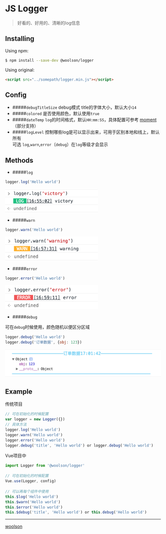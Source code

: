 # JS Logger

> 好看的、好用的、清晰的log信息

## Installing

Using npm:

```bash
$ npm install --save-dev @woolson/logger
```

Using original:

```html
<script src="../somepath/logger.min.js"></script>
```

## Config

- #####`debugTitleSize`
	debug模式 title的字体大小，默认大小`14`
- #####`colored`
	是否使用颜色，默认使用`true`
- #####`dateTemp`
	`log`的时间格式，默认`HH:mm:SS`，具体配置可参考 [moment](http://momentjs.cn/docs/#/displaying/)（部分支持）
- #####`logLevel`
	控制哪些log是可以显示出来，可用于区别本地和线上，默认所有  
	可选 `log`,`warn`,`error`（`debug`）在`log`等级才会显示

## Methods

- #####`log`

```javascript
logger.log('Hello world')
```

<img src="./example/log.png" width="300">

- #####`warn`

```javascript
logger.warn('Hello world')
```

<img src="./example/warn.png" width="300">

- #####`error`

```javascript
logger.error('Hello world')
```

<img src="./example/error.png" width="300">

- #####`debug`

可在`debug`时候使用，颜色随机以便区分区域

```javascript
logger.debug('Hello world')
logger.debug('订单数据', {obj: 123})
```

<img src="./example/debug.png" width="600">


## Example

传统项目

```javascript
// 可在初始化的时候配置
var logger = new Logger({})
// 具体方法
logger.log('Hello world')
logger.warn('Hello world')
logger.error('Hello world')
logger.debug('title', 'Hello world') or logger.debug('Hello world')
```

Vue项目中

```javascript
import Logger from '@woolson/logger'

// 可在初始化的时候配置
Vue.use(Logger, config)

// 可以再每个组件中使用
this.$log('Hello world')
this.$warn('Hello world')
this.$error('Hello world')
this.$debug('title', 'Hello world') or this.debug('Hello world')
```

----
[woolson](http://woolson.github.io)